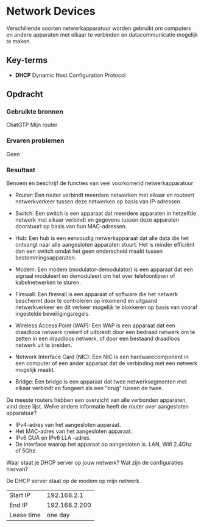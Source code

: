 # Network Devices
Verschillende soorten netwerkapparatuur worden gebruikt om computers en andere apparaten met elkaar te verbinden en datacommunicatie mogelijk te maken.


## Key-terms
- **DHCP** Dynamic Host Configuration Protocol

## Opdracht
### Gebruikte bronnen
ChatGTP
Mijn router

### Ervaren problemen
Geen

### Resultaat

Benoem en beschrijf de functies van veel voorkomend netwerkapparatuur

- Router: Een router verbindt meerdere netwerken met elkaar en routeert netwerkverkeer tussen deze netwerken op basis van IP-adressen.

- Switch: Een switch is een apparaat dat meerdere apparaten in hetzelfde netwerk met elkaar verbindt en gegevens tussen deze apparaten doorstuurt op basis van hun MAC-adressen.

- Hub: Een hub is een eenvoudig netwerkapparaat dat alle data die het ontvangt naar alle aangesloten apparaten stuurt. Het is minder efficiënt dan een switch omdat het geen onderscheid maakt tussen bestemmingsapparaten.

- Modem: Een modem (modulator-demodulator) is een apparaat dat een signaal moduleert en demoduleert om het over telefoonlijnen of kabelnetwerken te sturen.

- Firewall: Een firewall is een apparaat of software die het netwerk beschermt door te controleren op inkomend en uitgaand netwerkverkeer en dit verkeer mogelijk te blokkeren op basis van vooraf ingestelde beveiligingsregels.

- Wireless Access Point (WAP): Een WAP is een apparaat dat een draadloos netwerk creëert of uitbreidt door een bedraad netwerk om te zetten in een draadloos netwerk, of door een bestaand draadloos netwerk uit te breiden.

- Network Interface Card (NIC): Een NIC is een hardwarecomponent in een computer of een ander apparaat dat de verbinding met een netwerk mogelijk maakt.

- Bridge: Een bridge is een apparaat dat twee netwerksegmenten met elkaar verbindt en fungeert als een "brug" tussen de twee.


De meeste routers hebben een overzicht van alle verbonden apparaten, vind deze lijst. Welke andere informatie heeft de router over aangesloten apparatuur?

- IPv4-adres van het aangesloten apparaat.
- Het MAC-adres van het aangesloten apparaat.
- IPv6 GUA en IPv6 LLA -adres.
- De interface waarop het apparaat op aangesloten is. LAN, Wifi 2.4Ghz of 5Ghz.

Waar staat je DHCP server op jouw netwerk? Wat zijn de configuraties hiervan?

De DHCP server staat op de modem op mijn netwerk.

|           |             |
------------|-------------|
|Start IP   |192.168.2.1  |
|End IP     |192.168.2.200|
|Lease time |one day      |